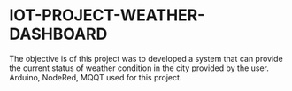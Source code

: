 # IOT-PROJECT-WEATHER-DASHBOARD
The objective is of this project was to developed a system that can provide the current status of weather condition in the city provided by the user. Arduino, NodeRed, MQQT used for this project.
